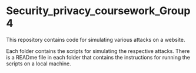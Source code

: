 # Security_privacy_coursework_Group 4

This repository contains code for simulating various attacks on a website. 

Each folder contains the scripts for simulating the respective attacks. 
There is a READme file in each folder that contains the instructions for running the scripts on a local machine.
